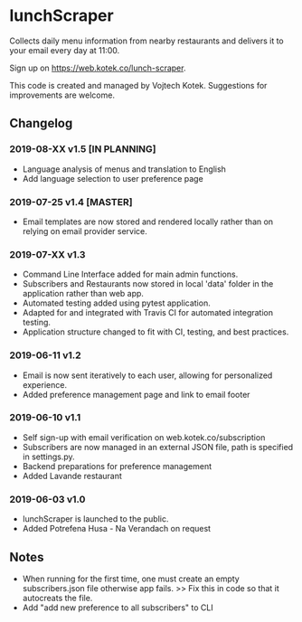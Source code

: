 # lunchScraper

Collects daily menu information from nearby restaurants and delivers it to your email every day at 11:00.

Sign up on https://web.kotek.co/lunch-scraper.

This code is created and managed by Vojtech Kotek. Suggestions for improvements are welcome.


## Changelog

### 2019-08-XX v1.5 [IN PLANNING]
- Language analysis of menus and translation to English
- Add language selection to user preference page

### 2019-07-25 v1.4 [MASTER]
- Email templates are now stored and rendered locally rather than on relying on email provider service.

### 2019-07-XX v1.3 
- Command Line Interface added for main admin functions.
- Subscribers and Restaurants now stored in local 'data' folder in the application rather than web app.
- Automated testing added using pytest application.
- Adapted for and integrated with Travis CI for automated integration testing.
- Application structure changed to fit with CI, testing, and best practices.

### 2019-06-11 v1.2
- Email is now sent iteratively to each user, allowing for personalized experience.
- Added preference management page and link to email footer

### 2019-06-10 v1.1
- Self sign-up with email verification on web.kotek.co/subscription
- Subscribers are now managed in an external JSON file, path is specified in settings.py.
- Backend preparations for preference management
- Added Lavande restaurant

### 2019-06-03 v1.0
- lunchScraper is launched to the public.
- Added Potrefena Husa - Na Verandach on request


## Notes
- When running for the first time, one must create an empty subscribers.json file otherwise app fails. >> Fix this in code so that it autocreats the file.
- Add "add new preference to all subscribers" to CLI
